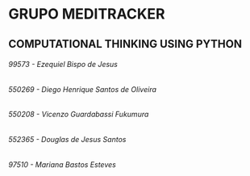 # GRUPO MEDITRACKER

## COMPUTATIONAL THINKING USING PYTHON

###### 99573 - Ezequiel Bispo de Jesus

###### 550269 - Diego Henrique Santos de Oliveira

###### 550208 - Vicenzo Guardabassi Fukumura

###### 552365 - Douglas de Jesus Santos

###### 97510 - Mariana Bastos Esteves
